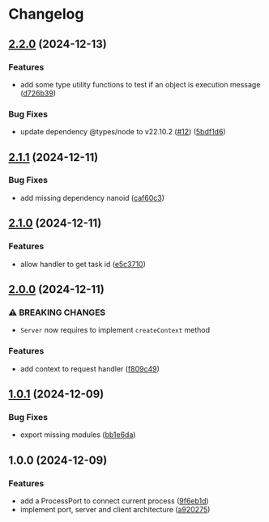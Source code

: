 # Changelog

## [2.2.0](https://github.com/otakustay/ipc/compare/v2.1.1...v2.2.0) (2024-12-13)


### Features

* add some type utility functions to test if an object is execution message ([d726b39](https://github.com/otakustay/ipc/commit/d726b39a02873b4e32bc5b73c1255e5d0b083ed5))


### Bug Fixes

* update dependency @types/node to v22.10.2 ([#12](https://github.com/otakustay/ipc/issues/12)) ([5bdf1d6](https://github.com/otakustay/ipc/commit/5bdf1d6e7ffbc7c7346f3c269f30bf4ea4860acc))

## [2.1.1](https://github.com/otakustay/ipc/compare/v2.1.0...v2.1.1) (2024-12-11)


### Bug Fixes

* add missing dependency nanoid ([caf60c3](https://github.com/otakustay/ipc/commit/caf60c30d4b554cdb1fc537289b29a99c4f113da))

## [2.1.0](https://github.com/otakustay/ipc/compare/v2.0.0...v2.1.0) (2024-12-11)


### Features

* allow handler to get task id ([e5c3710](https://github.com/otakustay/ipc/commit/e5c3710349ff8bdb3d5b672a9996b142d75f3489))

## [2.0.0](https://github.com/otakustay/ipc/compare/v1.0.1...v2.0.0) (2024-12-11)


### ⚠ BREAKING CHANGES

* `Server` now requires to implement `createContext` method

### Features

* add context to request handler ([f809c49](https://github.com/otakustay/ipc/commit/f809c491587bce2e6e7255b5792eca71e3ff5d9c))

## [1.0.1](https://github.com/otakustay/ipc/compare/v1.0.0...v1.0.1) (2024-12-09)


### Bug Fixes

* export missing modules ([bb1e6da](https://github.com/otakustay/ipc/commit/bb1e6daa698c1ed6104414aafaf789efb0ed3190))

## 1.0.0 (2024-12-09)


### Features

* add a ProcessPort to connect current process ([9f6eb1d](https://github.com/otakustay/ipc/commit/9f6eb1de5854be0be0a57e8992cf38e2d1d5b687))
* implement port, server and client architecture ([a920275](https://github.com/otakustay/ipc/commit/a9202752e4109cfe0b82ddb2cf48d10f28a47bf4))
